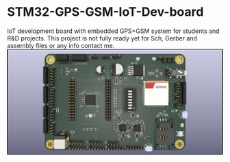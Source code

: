 # STM32-GPS-GSM-IoT-Dev-board
IoT development board with embedded GPS+GSM system for students and R&D projects.
This project is not fully ready yet for Sch, Gerber and assembly files or any info contact me.
![](IoT-Dev-board.jpg)
